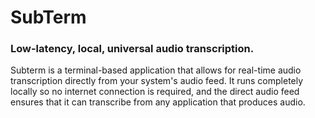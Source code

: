 # SubTerm
### Low-latency, local, universal audio transcription.

Subterm is a terminal-based application that allows for real-time audio transcription directly from your system's audio feed. It runs completely locally so no internet connection is required, and the direct audio feed ensures that it can transcribe from any application that produces audio.
